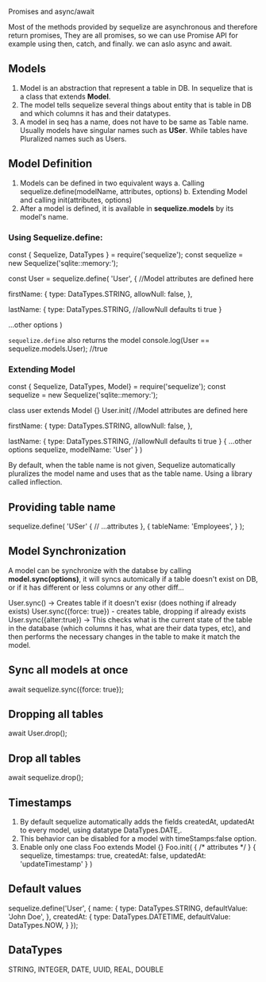 Promises and async/await

Most of the methods provided by sequelize are asynchronous and therefore return promises, They are all promises, so we can use Promise API for example using then, catch, and finally. we can aslo async and await.

## Models
1. Model is an abstraction that represent a table in DB. In sequelize that is a class that extends **Model**. 
2. The model tells sequelize several things about entity that is table in DB and which columns it has and their datatypes.
3. A model in seq has a name, does not have to be same as Table name. Usually models have singular names such as **USer**. While tables have Pluralized names such as Users.

## Model Definition
1. Models can be defined in two equivalent ways
   a. Calling sequelize.define(modelName, attributes, options)
   b. Extending Model and calling init(attributes, options)
2. After a model is defined, it is available in **sequelize.models** by its model's name.

### Using Sequelize.define:
const { Sequelize, DataTypes } = require('sequelize');
const sequelize = new Sequelize('sqlite::memory:');

const User = sequelize.define(
 'User',
 {
 //Model attributes are defined here
 
 firstName: {
 type: DataTypes.STRING,
 allowNull: false,
 },
 
 lastName: {
 type: DataTypes.STRING,
 //allowNull defaults ti true
 }

 ...other options
)

`sequelize.define` also returns the model
console.log(User == sequelize.models.User);  //true 

### Extending Model
const { Sequelize, DataTypes, Model} = require('sequelize');
const sequelize = new Sequelize('sqlite::memory:');

class user extends Model {}
User.init(
//Model attributes are defined here
 
 firstName: {
 type: DataTypes.STRING,
 allowNull: false,
 },
 
 lastName: {
 type: DataTypes.STRING,
 //allowNull defaults ti true
 }
{
 ...other options
 sequelize,
 modelName: 'User'
 }
)


By default, when the table name is not given, Sequelize automatically pluralizes the model name and uses that as the table name. Using a library called inflection.

## Providing table name
sequelize.define(
'USer'
{
// ...attributes
},
{
tableName: 'Employees',
}
);

## Model Synchronization
A model can be synchronize with the databse by calling **model.sync(options)**, it will syncs automically if a table doesn't exist on DB, or if it has different or less columns or any other diff...

User.sync() -> Creates table if it doesn't exisr (does nothing if already exists)
User.sync({force: true}) - creates table, dropping if already exists
User.sync({alter:true}) -> This checks what is the current state of the table in the database (which columns it has, what are their data types, etc), and then performs the necessary changes in the table to make it match the model.

## Sync all models at once 
await sequelize.sync({force: true});

## Dropping all tables
await User.drop();

## Drop all tables
await sequelize.drop();

## Timestamps
1. By default sequelize automatically adds the fields createdAt, updatedAt to every model, using datatype DataTypes.DATE,. 
2. This behavior can be disabled for a model with timeStamps:false option.
3. Enable only one
   class Foo extends Model {}
   Foo.init(
   { /* attributes */ }
   {
      sequelize,
      timestamps: true,
      createdAt: false,
      updatedAt: 'updateTimestamp'
   }
   )

## Default values
sequelize.define('User', {
  name: {
    type: DataTypes.STRING,
    defaultValue: 'John Doe',
  },
  createdAt: {
  type: DataTypes.DATETIME,
    defaultValue: DataTypes.NOW,
  }
});

## DataTypes 
STRING, INTEGER, DATE, UUID, REAL, DOUBLE
